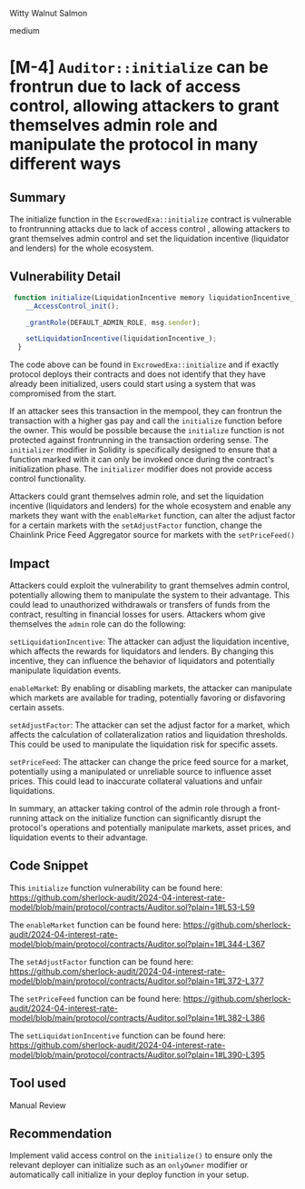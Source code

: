 Witty Walnut Salmon

medium

# [M-4] `Auditor::initialize` can be frontrun due to lack of access control, allowing attackers to grant themselves admin role and manipulate the protocol in many different ways

## Summary
The initialize function in the `EscrowedExa::initialize` contract is vulnerable to frontrunning attacks due to lack of access control , allowing attackers to grant themselves admin control and set the liquidation incentive (liquidator and lenders) for the whole ecosystem.

## Vulnerability Detail
```javascript 
 function initialize(LiquidationIncentive memory liquidationIncentive_) external initializer {
    __AccessControl_init();

    _grantRole(DEFAULT_ADMIN_ROLE, msg.sender);

    setLiquidationIncentive(liquidationIncentive_);
  }
```

The code above can be found in `ExcrowedExa::initialize` and if exactly protocol deploys their contracts and does not identify that they have already been initialized, users could start using a system that was compromised from the start. 

If an attacker sees this transaction in the mempool, they can frontrun the transaction with a higher gas pay and call the `initialize` function before the owner. This would be possible because the `initialize` function is not protected against frontrunning in the transaction ordering sense. The `initializer` modifier in Solidity is specifically designed to ensure that a function marked with it can only be invoked once during the contract's initialization phase. The `initializer` modifier does not provide access control functionality.

Attackers could grant themselves admin role, and set the liquidation incentive (liquidators and lenders) for the whole ecosystem and enable any markets they want with the `enableMarket` function, can alter the adjust factor for a certain markets with the `setAdjustFactor` function, change the Chainlink Price Feed Aggregator source for markets with the `setPriceFeed()`

## Impact
Attackers could exploit the vulnerability to grant themselves admin control, potentially allowing them to manipulate the system to their advantage. This could lead to unauthorized withdrawals or transfers of funds from the contract, resulting in financial losses for users. Attackers whom give themselves the `admin` role can do the following:

`setLiquidationIncentive`: The attacker can adjust the liquidation incentive, which affects the rewards for liquidators and lenders. By changing this incentive, they can influence the behavior of liquidators and potentially manipulate liquidation events.

`enableMarke`t: By enabling or disabling markets, the attacker can manipulate which markets are available for trading, potentially favoring or disfavoring certain assets.

`setAdjustFactor`: The attacker can set the adjust factor for a market, which affects the calculation of collateralization ratios and liquidation thresholds. This could be used to manipulate the liquidation risk for specific assets.

`setPriceFeed`: The attacker can change the price feed source for a market, potentially using a manipulated or unreliable source to influence asset prices. This could lead to inaccurate collateral valuations and unfair liquidations.

In summary, an attacker taking control of the admin role through a front-running attack on the initialize function can significantly disrupt the protocol's operations and potentially manipulate markets, asset prices, and liquidation events to their advantage.

## Code Snippet

This `initialize` function vulnerability can be found here:
https://github.com/sherlock-audit/2024-04-interest-rate-model/blob/main/protocol/contracts/Auditor.sol?plain=1#L53-L59

The `enableMarket` function can be found here:
https://github.com/sherlock-audit/2024-04-interest-rate-model/blob/main/protocol/contracts/Auditor.sol?plain=1#L344-L367

The `setAdjustFactor` function can be found here:
https://github.com/sherlock-audit/2024-04-interest-rate-model/blob/main/protocol/contracts/Auditor.sol?plain=1#L372-L377

The `setPriceFeed` function can be found here:
https://github.com/sherlock-audit/2024-04-interest-rate-model/blob/main/protocol/contracts/Auditor.sol?plain=1#L382-L386

The `setLiquidationIncentive` function can be found here:
https://github.com/sherlock-audit/2024-04-interest-rate-model/blob/main/protocol/contracts/Auditor.sol?plain=1#L390-L395

## Tool used

Manual Review

## Recommendation
Implement valid access control on the `initialize()` to ensure only the relevant deployer can initialize such as an `onlyOwner` modifier or automatically call initialize in your deploy function in your setup.